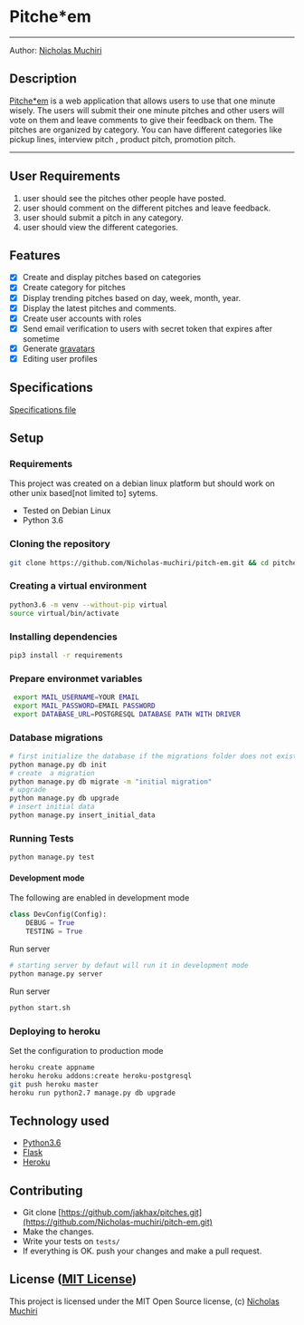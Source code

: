 Pitche*em
===================

- - - -
Author: [Nicholas Muchiri](https://github.com/Nicholas-muchiri/Pitch-em)
## Description
[Pitche*em](https://github.com/Nicholas-muchiri/Pitch-em) is a web application that allows users to use that one minute wisely. The users will submit their one minute pitches and other users will vote on them and leave comments to give their feedback on them.
The pitches are organized by category. You can have different categories like pickup lines, interview pitch , product pitch, promotion pitch.

------------------------------------------------------------------------

## User Requirements

1. user should see the pitches other people have posted.
2. user should comment on the different pitches and leave feedback.
3. user should submit a pitch in any category.
4. user should view the different categories.

## Features

+ [x] Create and display pitches based on categories
+ [x] Create category for pitches
+ [x] Display trending pitches based on day, week, month, year.
+ [x] Display the latest pitches and comments.
+ [x] Create user accounts with roles 
+ [x] Send email verification to users with secret token that expires after sometime
+ [x] Generate [gravatars](https://en.gravatar.com/site/implement/images/python/)
+ [x] Editing user profiles

## Specifications
[Specifications file](https://github.com/Nicholas-muchiri/pitch-em/app/Specs.md)


## Setup

### Requirements
This project was created on a debian linux platform but should work on other unix based[not limited to] sytems.
* Tested on Debian Linux
* Python 3.6

### Cloning the repository
```bash
git clone https://github.com/Nicholas-muchiri/pitch-em.git && cd pitche-em
```

### Creating a virtual environment

```bash
python3.6 -m venv --without-pip virtual
source virtual/bin/activate
```
### Installing dependencies
```bash
pip3 install -r requirements
```

### Prepare environmet variables
```bash
 export MAIL_USERNAME=YOUR EMAIL
 export MAIL_PASSWORD=EMAIL PASSWORD
 export DATABASE_URL=POSTGRESQL DATABASE PATH WITH DRIVER
```

### Database migrations

```bash
# first initialize the database if the migrations folder does not exist
python manage.py db init
# create  a migration
python manage.py db migrate -m "initial migration"
# upgrade
python manage.py db upgrade
# insert initial data
python manage.py insert_initial_data
```

### Running Tests
```bash
python manage.py test
```
 
#### Development mode
The following are enabled in development mode 
```python 
class DevConfig(Config):
    DEBUG = True
    TESTING = True

```

Run server
```bash 
# starting server by defaut will run it in development mode
python manage.py server
```
Run server
```bash
python start.sh 
```
### Deploying to heroku
Set the configuration to production mode
```bash
heroku create appname
heroku heroku addons:create heroku-postgresql
git push heroku master
heroku run python2.7 manage.py db upgrade
```

## Technology used

* [Python3.6](https://www.python.org/)
* [Flask](http://flask.pocoo.org/)
* [Heroku](https://heroku.com)

## Contributing

- Git clone [https://github.com/jakhax/pitches.git](https://github.com/Nicholas-muchiri/pitch-em.git) 
- Make the changes.
- Write your tests on `tests/`
- If everything is OK. push your changes and make a pull request.

## License ([MIT License](http://choosealicense.com/licenses/mit/))

This project is licensed under the MIT Open Source license, (c) [Nicholas Muchiri](https://github.com/Nicholas-muchiri)